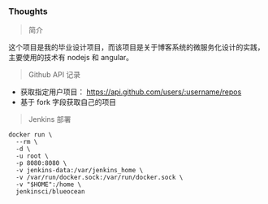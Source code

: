 ### Thoughts

> 简介

这个项目是我的毕业设计项目，而该项目是关于博客系统的微服务化设计的实践，主要使用的技术有 nodejs 和 angular。

> Github API 记录

* 获取指定用户项目： https://api.github.com/users/:username/repos
* 基于 fork 字段获取自己的项目

> Jenkins 部署

```
docker run \
  --rm \
  -d \
  -u root \
  -p 8080:8080 \
  -v jenkins-data:/var/jenkins_home \
  -v /var/run/docker.sock:/var/run/docker.sock \
  -v "$HOME":/home \
  jenkinsci/blueocean
```
